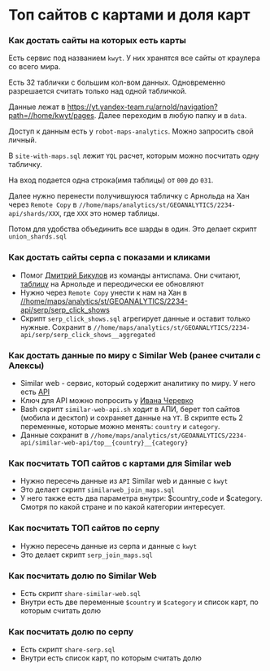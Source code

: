 # Топ сайтов с картами и доля карт


### **Как достать сайты на которых есть карты**
Есть сервис под названием `kwyt`. У них хранятся все сайты от краулера со всего мира.

Есть 32 таблички с большим кол-вом данных. 
Одновременно разрешается считать только над одной табличкой. 


Данные лежат в https://yt.yandex-team.ru/arnold/navigation?path=//home/kwyt/pages. Далее переходим в любую папку и в `data`.

Доступ к данным есть у `robot-maps-analytics`. Можно запросить свой личный.

В `site-with-maps.sql` лежит `YQL` расчет, которым можно посчитать одну табличку.

На вход подается одна строка(имя таблицы) от `000` до `031`. 

Далее нужно перенести получившуюся табличку с Арнольда на Хан через `Remote Copy` в `//home/maps/analytics/st/GEOANALYTICS/2234-api/shards/XXX`, где `XXX` это номер таблицы.

Потом для удобства объединить все шарды в один. Это делает скрипт `union_shards.sql`


### **Как достать сайты серпа с показами и кликами**

- Помог [Дмитрий Бикулов](https://staff.yandex-team.ru/bikulov) из команды антиспама. Они считают, [таблицу](https://yt.yandex-team.ru/arnold/navigation?path=//home/antispam/export/maps/serp_click_shows) на Арнольде и переодически ее обновляют
- Нужно через `Remote Copy` унести к нам на Хан в [//home/maps/analytics/st/GEOANALYTICS/2234-api/serp/serp_click_shows](https://yt.yandex-team.ru/hahn/navigation?path=//home/maps/analytics/st/GEOANALYTICS/2234-api/serp/serp_click_shows)
- Скрипт `serp_click_shows.sql` агрегирует данные и оставит только нужные. Сохранит в `//home/maps/analytics/st/GEOANALYTICS/2234-api/serp/serp_click_shows__aggregated`


### **Как достать данные по миру с Similar Web** (ранее считали с Алексы)

- Similar web - сервис, который содержит аналитику по миру. У него есть [API](https://docs.api.similarweb.com/)
- Ключ для API можно попросить у [Ивана Черевко](https://staff.yandex-team.ru/cherevko)
- Bash скрипт `similar-web-api.sh` ходит в АПИ, берет топ сайтов (мобила и десктоп) и сохраняет данные на `YT`. В скрипте есть 2 переменные, которые можно менять: `country` и `category`.
- Данные сохранит в `//home/maps/analytics/st/GEOANALYTICS/2234-api/similar-web-api/top__{country}__{category}`

### **Как посчитать ТОП сайтов с картами для Similar web**

- Нужно пересечь данные из `API` Similar web и данные с `kwyt`
- Это делает скрипт `similarweb_join_maps.sql`
- У него также есть два параметра внутри: $country_code и $category. Смотря по какой стране и по какой категории интересует. 


### **Как посчитать ТОП сайтов по серпу**

- Нужно пересечь данные из серпа и данные с `kwyt`
- Это делает скрипт `serp_join_maps.sql`


### **Как посчитать долю по Similar Web**

- Есть скрипт `share-similar-web.sql`
- Внутри есть две переменные `$country` и `$category` и список карт, по которым считать долю


### **Как посчитать долю по серпу**
- Есть скрипт `share-serp.sql`
- Внутри есть список карт, по которым считать долю
